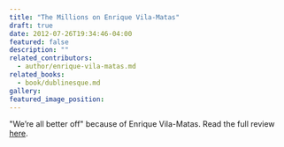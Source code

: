```yaml
---
title: "The Millions on Enrique Vila-Matas"
draft: true
date: 2012-07-26T19:34:46-04:00
featured: false
description: ""
related_contributors:
  - author/enrique-vila-matas.md
related_books:
  - book/dublinesque.md
gallery:
featured_image_position: 
---
```


"We’re all better off" because of Enrique Vila-Matas. Read the full review [here](http://www.themillions.com/2012/07/always-someone-turns-up-on-dublinesque-by-enrique-vila-matas.html). 

